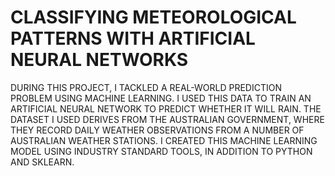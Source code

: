 # CLASSIFYING METEOROLOGICAL PATTERNS WITH ARTIFICIAL NEURAL NETWORKS

DURING THIS PROJECT, I TACKLED A REAL-WORLD PREDICTION PROBLEM USING MACHINE LEARNING.  I USED THIS DATA TO TRAIN AN ARTIFICIAL NEURAL NETWORK TO PREDICT WHETHER IT WILL RAIN. THE DATASET I USED DERIVES FROM THE AUSTRALIAN GOVERNMENT, WHERE THEY RECORD DAILY WEATHER OBSERVATIONS FROM A NUMBER OF AUSTRALIAN WEATHER STATIONS. I CREATED THIS MACHINE LEARNING MODEL USING INDUSTRY STANDARD TOOLS, IN ADDITION TO PYTHON AND SKLEARN.

